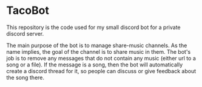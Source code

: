 # TacoBot
This repository is the code used for my small discord bot for a private discord server.

The main purpose of the bot is to manage share-music channels. As the name implies, the goal of the channel is to share music in them. The bot's job is to remove any messages that do not contain any music (either url to a song or a file). If the message is a song, then the bot will automatically create a discord thread for it, so people can discuss or give feedback about the song there.